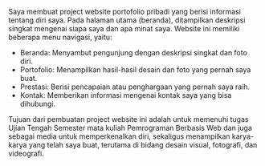 Saya membuat project website portofolio pribadi yang berisi informasi tentang diri saya. 
Pada halaman utama (beranda), ditampilkan deskripsi singkat mengenai siapa saya dan apa minat saya. 
Website ini memiliki beberapa menu navigasi, yaitu:
- Beranda: Menyambut pengunjung dengan deskripsi singkat dan foto diri.
- Portofolio: Menampilkan hasil-hasil desain dan foto yang pernah saya buat.
- Prestasi: Berisi pencapaian atau penghargaan yang pernah saya raih.
- Kontak: Memberikan informasi mengenai kontak saya yang bisa dihubungi.

Tujuan dari pembuatan project website ini adalah untuk memenuhi tugas Ujian Tengah Semester mata kuliah Pemrograman Berbasis Web dan juga sebagai media untuk memperkenalkan diri,
sekaligus menampilkan karya-karya yang telah saya buat, terutama di bidang desain visual, fotografi, dan videografi.
